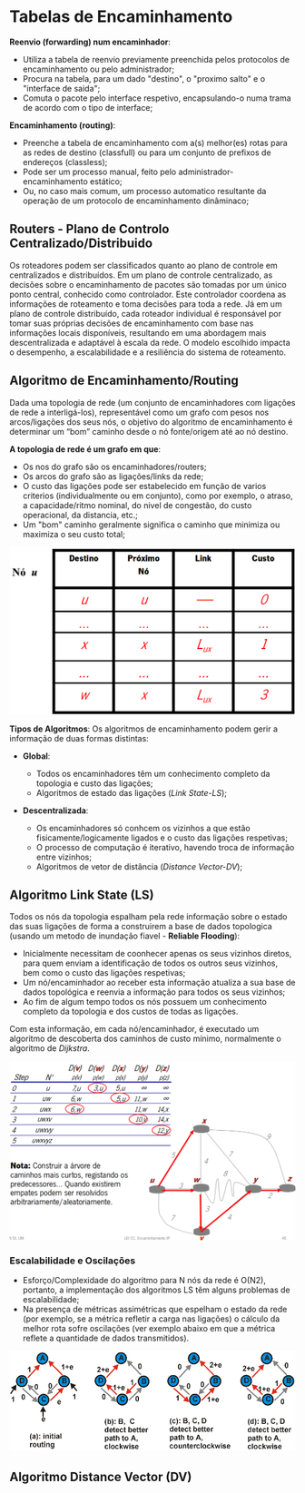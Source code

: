# Tabelas de Encaminhamento

**Reenvio (forwarding) num encaminhador**:
 - Utiliza a tabela de reenvio previamente preenchida pelos protocolos de encaminhamento ou pelo administrador;
 - Procura na tabela, para um dado "destino", o "proximo salto" e o "interface de saida";
 - Comuta o pacote pelo interface respetivo, encapsulando-o numa trama de acordo com o tipo de interface;

**Encaminhamento (routing)**:
 - Preenche a tabela de encaminhamento com a(s) melhor(es)  rotas para as redes de destino (classfull) ou para um conjunto de prefixos de endereços (classless);
 - Pode ser um processo manual, feito pelo administrador- encaminhamento estático;
 - Ou, no caso mais comum, um processo automatico resultante da operação de um protocolo de encaminhamento dinâminaco;

## Routers - Plano de Controlo Centralizado/Distribuido

Os roteadores podem ser classificados quanto ao plano de controle em centralizados e distribuídos. Em um plano de controle centralizado, as decisões sobre o encaminhamento de pacotes são tomadas por um único ponto central, conhecido como controlador. Este controlador coordena as informações de roteamento e toma decisões para toda a rede. Já em um plano de controle distribuído, cada roteador individual é responsável por tomar suas próprias decisões de encaminhamento com base nas informações locais disponíveis, resultando em uma abordagem mais descentralizada e adaptável à escala da rede. O modelo escolhido impacta o desempenho, a escalabilidade e a resiliência do sistema de roteamento.

## Algoritmo de Encaminhamento/Routing

Dada uma topologia de rede (um conjunto de encaminhadores com ligações de rede a interligá-los), representável como um grafo com pesos nos arcos/ligações dos seus nós, o objetivo do algoritmo de encaminhamento é determinar um “bom” caminho desde o nó fonte/origem até ao nó destino.

**A topologia de rede é um grafo em que**:
 - Os nos do grafo são os encaminhadores/routers;
 - Os arcos do grafo são as ligações/links da rede;
 - O custo das ligações pode ser estabelecido em função de varios criterios (individualmente ou em conjunto), como por exemplo, o atraso, a capacidade/ritmo nominal, do nivel de congestão, do custo operacional, da distancia, etc.;
 - Um "bom" caminho geralmente significa o caminho que minimiza ou maximiza o seu custo total;

![Tabela de Encaminhamento](img/TabelaEncam.png)

**Tipos de Algoritmos**:
Os algoritmos de encaminhamento podem gerir a informação de duas formas distintas:
 - **Global**:
   - Todos os encaminhadores têm um conhecimento completo da topologia e custo das ligações;
   - Algoritmos de estado das ligações (*Link State-LS*);

 - **Descentralizada**:
   - Os encaminhadores só conhcem os vizinhos a que estão fisicamente/logicamente ligados e o custo das ligações respetivas;
   - O processo de computação é iterativo, havendo troca de informação entre vizinhos;
   - Algoritmos de vetor de distância (*Distance Vector-DV*);

## Algoritmo Link State (LS)

Todos os nós da topologia espalham pela rede informação sobre o estado das suas ligações de forma a construirem a base de dados topologica (usando um metodo de inundação fiavel - **Reliable Flooding**):
 - Inicialmente necessitam de coonhecer apenas os seus vizinhos diretos, para quem enviam a identificação de todos os outros seus vizinhos, bem como o custo das ligações respetivas;
 - Um nó/encaminhador ao receber esta informação atualiza a sua base de dados topológica e reenvia a informação para todos os seus vizinhos;
 - Ao fim de algum tempo todos os nós possuem um conhecimento completo da topologia e dos custos de todas as ligações.

Com esta informação, em cada nó/encaminhador, é executado um algoritmo de descoberta dos caminhos de custo mínimo, normalmente o algoritmo de *Dijkstra*.

![Tabela do Link State](img/TabelaLS.png)

### Escalabilidade e Oscilações
 - Esforço/Complexidade do algoritmo para N nós da rede é O(N2), portanto, a implementação dos algoritmos LS têm alguns problemas de escalabilidade;
 - Na presença de métricas assimétricas que espelham o estado da rede (por exemplo, se a métrica refletir a carga nas ligações) o cálculo da melhor rota sofre oscilações (ver exemplo abaixo em que a métrica reflete a quantidade de dados transmitidos).

![Escalabilidade e Oscilações do LS](img/IssueLS.png)

## Algoritmo Distance Vector (DV)

